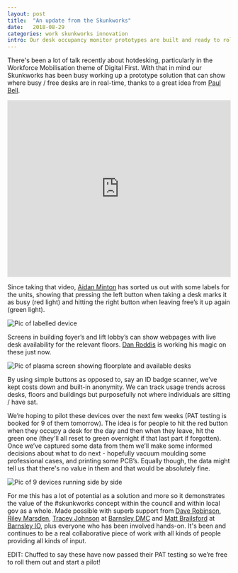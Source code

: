 ```yaml
---
layout: post
title:  "An update from the Skunkworks"
date:   2018-08-29
categories: work skunkworks innovation
intro: Our desk occupancy monitor prototypes are built and ready to rollout after only three sessions putting them together.
---
```

​There's been a lot of talk recently about hotdesking, particularly in the Workforce Mobilisation theme of Digital First. With that in mind our Skunkworks has been busy working up a prototype solution that can show where busy / free desks are in real-time, thanks to a great idea from [Paul Bell](https://twitter.com/Paul81708531).

<iframe width="100%" height="400" src="https://www.youtube.com/embed/_M49EzU3EnU?rel=0&amp;showinfo=0" frameborder="0"></iframe> 

Since taking that video, [Aidan Minton](https://twitter.com/aidanminton) has sorted us out with some labels for the units, showing that pressing the left button when taking a desk marks it as busy (red light) and hitting the right button when leaving free’s it up again (green light).

![Pic of labelled device](https://pbs.twimg.com/media/DlxguWQWsAE2NFB.jpg)

Screens in building foyer’s and lift lobby’s can show webpages with live desk availability for the relevant floors. [Dan Roddis](https://twitter.com/thedanroddis) is working his magic on these just now.
   
![Pic of plasma screen showing floorplate and available desks](https://pbs.twimg.com/media/Dlxgu5gXsAAKZvb.jpg)

By using simple buttons as opposed to, say an ID badge scanner, we’ve kept costs down and built-in anonymity. We can track usage trends across desks, floors and buildings but purposefully not where individuals are sitting / have sat.

We’re hoping to pilot these devices over the next few weeks (PAT testing is booked for 9 of them tomorrow). The idea is for people to hit the red button when they occupy a desk for the day and then when they leave, hit the green one (they'll all reset to green overnight if that last part if forgotten). Once we’ve captured some data from them we’ll make some informed decisions about what to do next - hopefully vacuum moulding some professional cases, and printing some PCB’s. Equally though, the data might tell us that there's no value in them and that would be absolutely fine.

![Pic of 9 devices running side by side](https://pbs.twimg.com/media/DlxgvtkXsAA603H.jpg)

For me this has a lot of potential as a solution and more so it demonstrates the value of the #skunkworks concept within the council and within local gov as a whole. Made possible with superb support from [Dave Robinson](https://twitter.com/DavidRob2002), [Riley Marsden](https://twitter.com/rileymarsden), [Tracey Johnson](https://twitter.com/Cr8tveBarnsley) at [Barnsley DMC](https://www.barnsleydmc.co.uk) and [Matt Brailsford](https://twitter.com/mattbrailsford) at [Barnsley IO](https://barnsley.io), plus everyone who has been involved hands-on. It's been and continues to be a real collaborative piece of work with all kinds of people providing all kinds of input.

EDIT: Chuffed to say these have now passed their PAT testing so we’re free to roll them out and start a pilot!